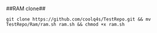 ##RAM clone##

```
git clone https://github.com/coolq4s/TestRepo.git && mv TestRepo/Ram/ram.sh ram.sh && chmod +x ram.sh
```